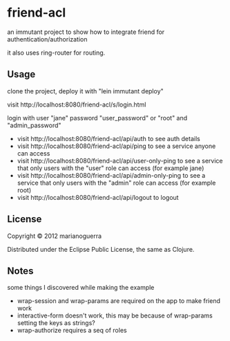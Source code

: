 # friend-acl

an immutant project to show how to integrate friend for authentication/authorization

it also uses ring-router for routing.

## Usage

clone the project, deploy it with "lein immutant deploy"

visit http://localhost:8080/friend-acl/s/login.html

login with user "jane" password "user\_password" or "root" and "admin\_password"

* visit http://localhost:8080/friend-acl/api/auth to see auth details
* visit http://localhost:8080/friend-acl/api/ping to see a service anyone can access
* visit http://localhost:8080/friend-acl/api/user-only-ping to see a service that only users with the "user" role can access (for example jane)
* visit http://localhost:8080/friend-acl/api/admin-only-ping to see a service that only users with the "admin" role can access (for example root)
* visit http://localhost:8080/friend-acl/api/logout to logout

## License

Copyright © 2012 marianoguerra

Distributed under the Eclipse Public License, the same as Clojure.

## Notes

some things I discovered while making the example

* wrap-session and wrap-params are required on the app to make friend work
* interactive-form doesn't work, this may be because of wrap-params setting the keys as strings?
* wrap-authorize requires a seq of roles
